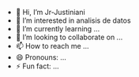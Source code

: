 - 👋 Hi, I’m Jr-Justiniani 
- 👀 I’m interested in analisis de datos 
- 🌱 I’m currently learning ...
- 💞️ I’m looking to collaborate on ...
- 📫 How to reach me ...
- 😄 Pronouns: ...
- ⚡ Fun fact: ...

<!---
JR-justi/JR-justi is a ✨ special ✨ repository because its `README.md` (this file) appears on your GitHub profile.
You can click the Preview link to take a look at your changes.
--->
